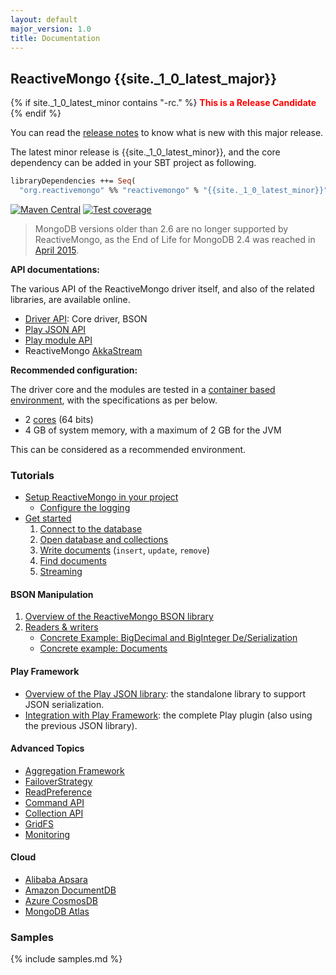 ```yaml
---
layout: default
major_version: 1.0
title: Documentation
---
```


## ReactiveMongo {{site._1_0_latest_major}}

{% if site._1_0_latest_minor contains "-rc." %}
<strong style="color:red">This is a Release Candidate</strong>
{% endif %}

You can read the [release notes](release-details.html) to know what is new with this major release.

The latest minor release is {{site._1_0_latest_minor}}, and the core dependency can be added in your SBT project as following.

```ocaml
libraryDependencies ++= Seq(
  "org.reactivemongo" %% "reactivemongo" % "{{site._1_0_latest_minor}}")
```

[![Maven Central](https://maven-badges.herokuapp.com/maven-central/org.reactivemongo/reactivemongo_{{site._1_0_scala_major}}/badge.svg)](https://maven-badges.herokuapp.com/maven-central/org.reactivemongo/reactivemongo_{{site._1_0_scala_major}}/)
[![Test coverage](https://img.shields.io/badge/coverage-60%25-yellowgreen.svg)](http://reactivemongo.github.io/ReactiveMongo/coverage/{{site._1_0_latest_minor}}/)

> MongoDB versions older than 2.6 are no longer supported by ReactiveMongo, as the End of Life for MongoDB 2.4 was reached in [April 2015](https://www.mongodb.com/support-policy).

**API documentations:**

The various API of the ReactiveMongo driver itself, and also of the related libraries, are available online.

- [Driver API](https://javadoc.io/static/org.reactivemongo/reactivemongo_{{site._1_0_scala_major}}/{{site._1_0_latest_minor}}/): Core driver, BSON
- [Play JSON API](https://oss.sonatype.org/service/local/repositories/releases/archive/org/reactivemongo/reactivemongo-play-json-compat_{{site._1_0_scala_major}}/{{site._1_0_latest_minor}}-play29/reactivemongo-play-json-compat_{{site._1_0_scala_major}}-{{site._1_0_latest_minor}}-play29-javadoc.jar/!/index.html)
- [Play module API](https://oss.sonatype.org/service/local/repositories/releases/archive/org/reactivemongo/play2-reactivemongo_{{site._1_0_scala_major}}/{{site._1_0_latest_minor}}-play28/play2-reactivemongo_{{site._1_0_scala_major}}-{{site._1_0_latest_minor}}-play28-javadoc.jar/!/index.html)
- ReactiveMongo [AkkaStream](https://oss.sonatype.org/service/local/repositories/releases/archive/org/reactivemongo/reactivemongo-akkastream_{{site._1_0_scala_major}}/{{site._1_0_latest_minor}}/reactivemongo-akkastream_{{site._1_0_scala_major}}-{{site._1_0_latest_minor}}-javadoc.jar/!/index.html)

**Recommended configuration:**

The driver core and the modules are tested in a [container based environment](https://docs.travis-ci.com/user/ci-environment/#Virtualization-environments), with the specifications as per below.

- 2 [cores](https://cloud.google.com/compute/) (64 bits)
- 4 GB of system memory, with a maximum of 2 GB for the JVM

This can be considered as a recommended environment.

### Tutorials

- [Setup ReactiveMongo in your project](tutorial/setup.html)
    - [Configure the logging](tutorial/setup.html#logging)
- [Get started](tutorial/getstarted.html)
   1. [Connect to the database](tutorial/connect-database.html)
   2. [Open database and collections](tutorial/database-and-collection.html)
   3. [Write documents](tutorial/write-documents.html) (`insert`, `update`, `remove`)
   4. [Find documents](tutorial/find-documents.html)
   5. [Streaming](tutorial/streaming.html)

#### BSON Manipulation

1. [Overview of the ReactiveMongo BSON library](bson/overview.html)
2. [Readers & writers](bson/typeclasses.html)
    - [Concrete Example: BigDecimal and BigInteger De/Serialization](bson/example-bigdecimal.html)
    - [Concrete example: Documents](bson/example-document.html)

#### Play Framework

- [Overview of the Play JSON library](json/overview.html): the standalone library to support JSON serialization.
- [Integration with Play Framework](tutorial/play.html): the complete Play plugin (also using the previous JSON library).

#### Advanced Topics

- [Aggregation Framework](advanced-topics/aggregation.html)
- [FailoverStrategy](advanced-topics/failoverstrategy.html)
- [ReadPreference](advanced-topics/read-preferences.html)
- [Command API](advanced-topics/commands.html)
- [Collection API](advanced-topics/collection-api.html)
- [GridFS](advanced-topics/gridfs.html)
- [Monitoring](advanced-topics/monitoring.html)

#### Cloud

- [Alibaba Apsara](./tutorial/alibaba-apsaradb.html)
- [Amazon DocumentDB](./tutorial/amazon-documentdb.html)
- [Azure CosmosDB](./tutorial/azure-cosmos.html)
- [MongoDB Atlas](./tutorial/mongodb-atlas.html)

### Samples

{% include samples.md %}

